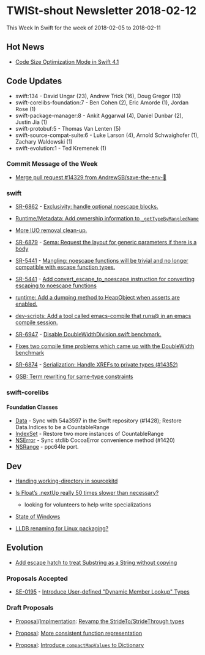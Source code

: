 # TWISt-shout Newsletter 2018-02-12
This Week In Swift for the week of 2018-02-05 to 2018-02-11

## Hot News
* [Code Size Optimization Mode in Swift 4.1](https://swift.org/blog/osize/)

## Code Updates
* swift:134 - David Ungar (23), Andrew Trick (16), Doug Gregor (13)
* swift-corelibs-foundation:7 - Ben Cohen (2), Eric Amorde (1), Jordan Rose (1)
* swift-package-manager:8 - Ankit Aggarwal (4), Daniel Dunbar (2), Justin Jia (1)
* swift-protobuf:5 - Thomas Van Lenten (5)
* swift-source-compat-suite:6 - Luke Larson (4), Arnold Schwaighofer (1), Zachary Waldowski (1)
* swift-evolution:1 - Ted Kremenek (1)

### Commit Message of the Week
* [Merge pull request #14329 from AndrewSB/save-the-env-🌱](https://github.com/apple/swift/commit/63fe8c49b0afcbf5f28ff63e0678cf9595bba52e)

### swift
* [SR-6862](https://bugs.swift.org/browse/SR-6862) - [Exclusivity: handle optional noescape blocks.](https://github.com/apple/swift/commit/54ebeb9f67934c55f92bbad4154880e6e6b676fe)

* [Runtime/Metadata: Add ownership information to `_getTypeByMangledName`](https://github.com/apple/swift/commit/caf73113ea3d7f42616345e83175d38e2fd04410)

* [More IUO removal clean-up.](https://github.com/apple/swift/pull/14383)

* [SR-6879](https://bugs.swift.org/browse/SR-6879) - [Sema: Request the layout for generic parameters if there is a body](https://github.com/apple/swift/commit/ea6308994d9af89dcb0c442177e24a6df6918814)

* [SR-5441](https://bugs.swift.org/browse/SR-5441) - [Mangling: noescape functions will be trivial and no longer compatible with escape function types.](https://github.com/apple/swift/commit/d981bb1d9678d28bc39ccaf3565b1b723e49e60e)

* [SR-5441](https://bugs.swift.org/browse/SR-5441) - [Add convert_escape_to_noescape instruction for converting escaping to noescape functions](https://github.com/apple/swift/commit/d51053b003486b3fce6eaff6b0f8574776260915)

* [runtime: Add a dumping method to HeapObject when asserts are enabled.](https://github.com/apple/swift/commit/68e2e708d04a181bdaa09c129642a578807e2d28)

* [dev-scripts: Add a tool called emacs-compile that runs@ in an emacs compile session.](https://github.com/apple/swift/commit/2a6e1b32acb0d4cdba248509a656d80ed7507bdf)

* [SR-6947](https://bugs.swift.org/browse/SR-6947) - [Disable DoubleWidthDivision.swift benchmark.](https://github.com/apple/swift/commit/0723aacb5b9f2328f234e46e252dfbe2250e6b68)

* [Fixes two compile time problems which came up with the DoubleWidth benchmark](https://github.com/apple/swift/pull/14471)

* [SR-6874](https://bugs.swift.org/browse/SR-6874) - [Serialization: Handle XREFs to private types (#14352)](https://github.com/apple/swift/commit/af67204b51a2c7f07db090395532ad9e241a8587)

* [GSB: Term rewriting for same-type constraints](https://github.com/apple/swift/pull/14454)

### swift-corelibs
#### Foundation Classes
* [Data](https://github.com/apple/swift-corelibs-foundation/commits/master/Foundation/Data.swift) - Sync with 54a3597 in the Swift repository (#1428); Restore Data.Indices to be a CountableRange
* [IndexSet](https://github.com/apple/swift-corelibs-foundation/commits/master/Foundation/IndexSet.swift) - Restore two more instances of CountableRange
* [NSError](https://github.com/apple/swift-corelibs-foundation/commits/master/Foundation/NSError.swift) - Sync stdlib CocoaError convenience method (#1420)
* [NSRange](https://github.com/apple/swift-corelibs-foundation/commits/master/Foundation/NSRange.swift) - ppc64le port.

## Dev
* [Handing working-directory in sourcekitd](https://forums.swift.org/t/handing-working-directory-in-sourcekitd/9708)

* [Is Float’s .nextUp really 50 times slower than necessary?](https://forums.swift.org/t/is-floats-nextup-really-50-times-slower-than-necessary/9716)
  * looking for volunteers to help write specializations
  
* [State of Windows](https://forums.swift.org/t/state-of-windows/9778)

* [LLDB renaming for Linux packaging?](https://forums.swift.org/t/lldb-renaming-for-linux-packaging/8898/27)

## Evolution
* [Add escape hatch to treat Substring as a String without copying](https://forums.swift.org/t/add-escape-hatch-to-treat-substring-as-a-string-without-copying/9681)

### Proposals Accepted
* [SE-0195](https://github.com/apple/swift-evolution/blob/master/proposals/0195-dynamic-member-lookup.md) - [Introduce User-defined "Dynamic Member Lookup" Types](https://forums.swift.org/t/accepted-se-0195-introduce-user-defined-dynamic-member-lookup-types/9734)
  
### Draft Proposals
* [Proposal](https://github.com/moiseev/swift-evolution/blob/b62d91642336e60865dd19ad2738cb412f8fa3e8/proposals/0199-strides-revamp.md)/[Implmentation](https://github.com/apple/swift/pull/14288): [Revamp the StrideTo/StrideThrough types](https://forums.swift.org/t/proposal-to-improve-the-standard-library-stride-types/9675)

* [Proposal](https://github.com/rudkx/swift-evolution/blob/more-consistent-function-representation/proposals/9999-more-consistent-function-representation.md): [More consistent function representation](https://forums.swift.org/t/more-consistent-function-types/9765)

* [Proposal](https://github.com/d-date/swift-evolution/blob/fa674c1bc00d90013b0ee542081406baf751088d/proposals/0000-introduce-compact-map-values.md): [Introduce `compactMapValues` to Dictionary](https://forums.swift.org/t/pitch-add-compactmapvalues-to-dictionary/8741)
